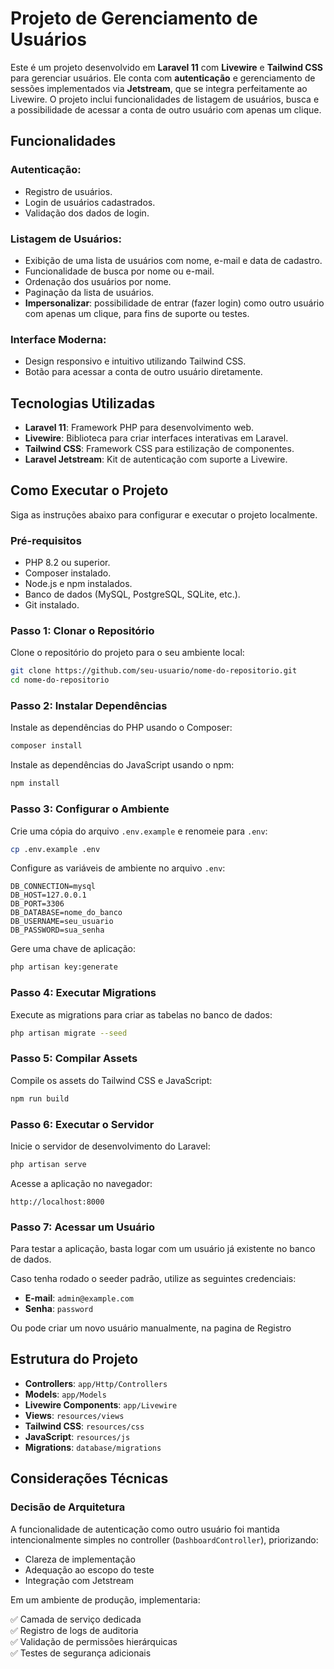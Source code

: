 # Projeto de Gerenciamento de Usuários

Este é um projeto desenvolvido em **Laravel 11** com **Livewire** e **Tailwind CSS** para gerenciar usuários. Ele conta com **autenticação** e gerenciamento de sessões implementados via **Jetstream**, que se integra perfeitamente ao Livewire. O projeto inclui funcionalidades de listagem de usuários, busca e a possibilidade de acessar a conta de outro usuário com apenas um clique.

## Funcionalidades

### Autenticação:
- Registro de usuários.
- Login de usuários cadastrados.
- Validação dos dados de login.

### Listagem de Usuários:
- Exibição de uma lista de usuários com nome, e-mail e data de cadastro.
- Funcionalidade de busca por nome ou e-mail.
- Ordenação dos usuários por nome.
- Paginação da lista de usuários.
- **Impersonalizar**: possibilidade de entrar (fazer login) como outro usuário com apenas um clique, para fins de suporte ou testes.

### Interface Moderna:
- Design responsivo e intuitivo utilizando Tailwind CSS.
- Botão para acessar a conta de outro usuário diretamente.

## Tecnologias Utilizadas

- **Laravel 11**: Framework PHP para desenvolvimento web.
- **Livewire**: Biblioteca para criar interfaces interativas em Laravel.
- **Tailwind CSS**: Framework CSS para estilização de componentes.
- **Laravel Jetstream**: Kit de autenticação com suporte a Livewire.

## Como Executar o Projeto

Siga as instruções abaixo para configurar e executar o projeto localmente.

### Pré-requisitos

- PHP 8.2 ou superior.
- Composer instalado.
- Node.js e npm instalados.
- Banco de dados (MySQL, PostgreSQL, SQLite, etc.).
- Git instalado.

### Passo 1: Clonar o Repositório

Clone o repositório do projeto para o seu ambiente local:

```bash
git clone https://github.com/seu-usuario/nome-do-repositorio.git
cd nome-do-repositorio
```

### Passo 2: Instalar Dependências

Instale as dependências do PHP usando o Composer:

```bash
composer install
```

Instale as dependências do JavaScript usando o npm:

```bash
npm install
```

### Passo 3: Configurar o Ambiente

Crie uma cópia do arquivo `.env.example` e renomeie para `.env`:

```bash
cp .env.example .env
```

Configure as variáveis de ambiente no arquivo `.env`:

```env
DB_CONNECTION=mysql
DB_HOST=127.0.0.1
DB_PORT=3306
DB_DATABASE=nome_do_banco
DB_USERNAME=seu_usuario
DB_PASSWORD=sua_senha
```

Gere uma chave de aplicação:

```bash
php artisan key:generate
```

### Passo 4: Executar Migrations

Execute as migrations para criar as tabelas no banco de dados:

```bash
php artisan migrate --seed
```

### Passo 5: Compilar Assets

Compile os assets do Tailwind CSS e JavaScript:

```bash
npm run build
```

### Passo 6: Executar o Servidor

Inicie o servidor de desenvolvimento do Laravel:

```bash
php artisan serve
```

Acesse a aplicação no navegador:

```
http://localhost:8000
```

### Passo 7: Acessar um Usuário

Para testar a aplicação, basta logar com um usuário já existente no banco de dados.

Caso tenha rodado o seeder padrão, utilize as seguintes credenciais:

- **E-mail**: `admin@example.com`
- **Senha**: `password`

Ou pode criar um novo usuário manualmente, na pagina de Registro

## Estrutura do Projeto

- **Controllers**: `app/Http/Controllers`
- **Models**: `app/Models`
- **Livewire Components**: `app/Livewire`
- **Views**: `resources/views`
- **Tailwind CSS**: `resources/css`
- **JavaScript**: `resources/js`
- **Migrations**: `database/migrations`


## Considerações Técnicas

### Decisão de Arquitetura
A funcionalidade de autenticação como outro usuário foi mantida intencionalmente simples no controller (`DashboardController`), priorizando:

- Clareza de implementação
- Adequação ao escopo do teste
- Integração com Jetstream

Em um ambiente de produção, implementaria:

✅ Camada de serviço dedicada  
✅ Registro de logs de auditoria  
✅ Validação de permissões hierárquicas  
✅ Testes de segurança adicionais


